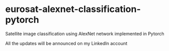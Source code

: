 # eurosat-alexnet-classification-pytorch
Satellite image classification using AlexNet network implemented in Pytorch

All the updates will be announced on my LinkedIn account 
